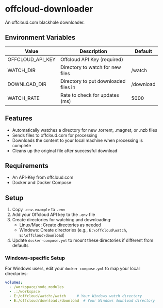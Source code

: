 # offcloud-downloader

An offcloud.com blackhole downloader.

## Environment Variables

| Value | Description | Default |
| --- | --- | --- |
| OFFCLOUD_API_KEY | Offcloud API Key (required) | |
| WATCH_DIR | Directory to watch for new files | /watch |
| DOWNLOAD_DIR | Directory to put downloaded files in | /download |
| WATCH_RATE | Rate to check for updates (ms) | 5000 |

## Features

- Automatically watches a directory for new .torrent, .magnet, or .nzb files
- Sends files to offcloud.com for processing
- Downloads the content to your local machine when processing is complete
- Cleans up the original file after successful download

## Requirements

* An API-Key from offcloud.com
* Docker and Docker Compose

## Setup

1. Copy `.env.example` to `.env`
2. Add your Offcloud API key to the `.env` file
3. Create directories for watching and downloading:
   * Linux/Mac: Create directories as needed
   * Windows: Create directories (e.g., `E:\offcloud\watch`, `E:\offcloud\download`)
4. Update `docker-compose.yml` to mount these directories if different from defaults

### Windows-specific Setup

For Windows users, edit your `docker-compose.yml` to map your local directories:

```yaml
volumes:
  - /workspace/node_modules
  - .:/workspace
  - E:/offcloud/watch:/watch     # Your Windows watch directory
  - E:/offcloud/download:/download  # Your Windows download directory
